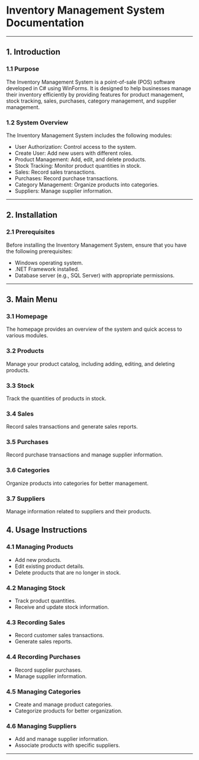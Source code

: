 # Inventory Management System Documentation



---

## 1. Introduction
### 1.1 Purpose
The Inventory Management System is a point-of-sale (POS) software developed in C# using WinForms. It is designed to help businesses manage their inventory efficiently by providing features for product management, stock tracking, sales, purchases, category management, and supplier management.

### 1.2 System Overview
The Inventory Management System includes the following modules:

- User Authorization: Control access to the system.
- Create User: Add new users with different roles.
- Product Management: Add, edit, and delete products.
- Stock Tracking: Monitor product quantities in stock.
- Sales: Record sales transactions.
- Purchases: Record purchase transactions.
- Category Management: Organize products into categories.
- Suppliers: Manage supplier information.

---
## 2. Installation

### 2.1 Prerequisites
Before installing the Inventory Management System, ensure that you have the following prerequisites:

- Windows operating system.
- .NET Framework installed.
- Database server (e.g., SQL Server) with appropriate permissions.
---
## 3. Main Menu

### 3.1 Homepage
The homepage provides an overview of the system and quick access to various modules.

### 3.2 Products
Manage your product catalog, including adding, editing, and deleting products.

### 3.3 Stock
Track the quantities of products in stock.

### 3.4 Sales
Record sales transactions and generate sales reports.

### 3.5 Purchases
Record purchase transactions and manage supplier information.

### 3.6 Categories
Organize products into categories for better management.

### 3.7 Suppliers
Manage information related to suppliers and their products.


## 4. Usage Instructions

### 4.1 Managing Products
- Add new products.
- Edit existing product details.
- Delete products that are no longer in stock.

### 4.2 Managing Stock
- Track product quantities.
- Receive and update stock information.

### 4.3 Recording Sales
- Record customer sales transactions.
- Generate sales reports.

### 4.4 Recording Purchases
- Record supplier purchases.
- Manage supplier information.

### 4.5 Managing Categories
- Create and manage product categories.
- Categorize products for better organization.

### 4.6 Managing Suppliers
- Add and manage supplier information.
- Associate products with specific suppliers.

-----------------------------------------------------------


